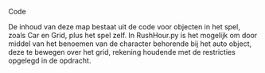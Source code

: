 Code

De inhoud van deze map bestaat uit de code voor objecten in het spel, zoals Car en Grid, plus het spel zelf. In RushHour.py is het mogelijk om door middel van het benoemen van de character behorende bij het auto object, deze te bewegen over het grid, rekening houdende met de restricties opgelegd in de opdracht.
